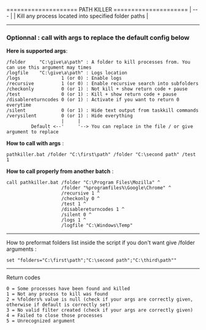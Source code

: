  ====================   PATH KILLER   =====================
|                           ---                            |
|   Kill any process located into specified folder paths   |

--------------------

### Optionnal : call with args to replace the default config below

**Here is supported args**:
```
/folder     "C:\give\a\path" : A folder to kill processes from. You can use this argument may times
/logfile    "C:\give\a\path" : Logs location
/logs               1 (or 0) : Enable logs
/recursive          1 (or 0) : Enable recursive search into subfolders
/checkonly          0 (or 1) : Not kill + show return code + pause
/test               0 (or 1) : Kill + show return code + pause
/disablereturncodes 0 (or 1) : Activate if you want to return 0 everytime
/silent             0 (or 1) : Hide text output from taskkill commands
/verysilent         0 (or 1) : Hide everything
                    |     |
         Default <--'     '--> You can replace in the file / or give argument to replace
```

**How to call with args** : 
```
pathkiller.bat /folder "C:\first\path" /folder "C:\second path" /test 1
```

**How to call properly from another batch** : 
```
call pathkiller.bat /folder "C:\Program Files\Mozilla" ^
                    /folder "%programfiles%\Google\Chrome" ^
                    /recursive 1 ^
                    /checkonly 0 ^
                    /test 1 ^
                    /disablereturncodes 1 ^
                    /silent 0 ^
                    /logs 1 ^
                    /logfile "C:\Windows\Temp"
```

--------------------

How to preformat folders list inside the script if you don't want give /folder arguments :
```
set "folders="C:\first\path";"C:\second path";"C:\third\path""
```

--------------------

Return codes
```
0 = Some processes have been found and killed
1 = Not any process to kill was found
2 = %folders% value is null (check if your args are correctly given, otherwise if default is correctly set)
3 = No valid filter created (check if your args are correctly given)
4 = Failed to close those processes
5 = Unrecognized argument
```
